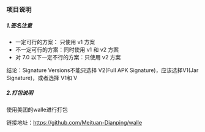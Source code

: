 
### 项目说明


##### 1.签名注意

 - 一定可行的方案： 只使用 v1 方案
 - 不一定可行的方案：同时使用 v1 和 v2 方案
 - 对 7.0 以下一定不行的方案：只使用 v2 方案

 结论：Signature Versions不能只选择 V2(Full APK Signature)，应该选择V1(Jar Signature)，或者选择 V1和 V


##### 2.打包说明

 使用美团的walle进行打包

 链接地址：https://github.com/Meituan-Dianping/walle